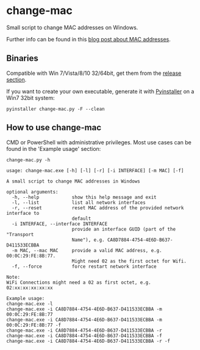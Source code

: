 # change-mac
Small script to change MAC addresses on Windows.

Further info can be found in this [blog post about MAC addresses](https://inc0x0.com/2019/01/changing-mac-address-windows/).




## Binaries
Compatible with Win 7/Vista/8/10 32/64bit, get them from the [release section](https://github.com/inc0x0/change-mac/releases).

If you want to create your own executable, generate it with [Pyinstaller](https://www.pyinstaller.org/) on a Win7 32bit system:
```
pyinstaller change-mac.py -F --clean
```

## How to use change-mac
CMD or PowerShell with administrative privileges. Most use cases can be found in the 'Example usage' section:
```
change-mac.py -h

usage: change-mac.exe [-h] [-l] [-r] [-i INTERFACE] [-m MAC] [-f]

A small script to change MAC addresses in Windows

optional arguments:
  -h, --help            show this help message and exit
  -l, --list            list all network interfaces
  -r, --reset           reset MAC address of the provided network interface to
                        default
  -i INTERFACE, --interface INTERFACE
                        provide an interface GUID (part of the "Transport
                        Name"), e.g. CA8D7884-4754-4E6D-B637-D411533ECBBA
  -m MAC, --mac MAC     provide a valid MAC address, e.g. 00:0C:29:FE:8B:77.
                        Might need 02 as the first octet for Wifi.
  -f, --force           force restart network interface

Note:
WiFi Connections might need a 02 as first octet, e.g. 02:xx:xx:xx:xx:xx

Example usage:
change-mac.exe -l
change-mac.exe -i CA8D7884-4754-4E6D-B637-D411533ECBBA -m 00:0C:29:FE:8B:77
change-mac.exe -i CA8D7884-4754-4E6D-B637-D411533ECBBA -m 00:0C:29:FE:8B:77 -f
change-mac.exe -i CA8D7884-4754-4E6D-B637-D411533ECBBA -r
change-mac.exe -i CA8D7884-4754-4E6D-B637-D411533ECBBA -f
change-mac.exe -i CA8D7884-4754-4E6D-B637-D411533ECBBA -r -f
```
